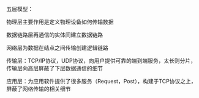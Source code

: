 五层模型：

物理层主要作用是定义物理设备如何传输数据

数据链路层再通信的实体间建立数据链路

网络层为数据在结点之间传输创建逻辑链路

传输层：TCP/IP协议，UDP协议，向用户提供可靠的端到端服务，太长则分片，传输层向高层屏蔽了下层数据通信的细节

应用层：为应用软件提供了很多服务（Request，Post），构建于TCP协议之上，屏蔽了网络传输的相关细节
